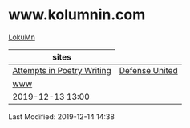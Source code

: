 <!DOCTYPE html> <html> <head>

 <link rel="stylesheet" rel="home" href="http://www.w3schools.com/lib/w3.css"> 
 <link rel="stylesheet" type="text/css" href="bootstrap/css/bootstrap.css"> 
 <!-- Optional Bootstrap theme --> 
 <link rel="stylesheet" href="bootstrap/css/bootstrap-theme.css"> 
<meta charset="utf-8" http-equiv="Content-Type" />
<meta name="viewport" content="width=device-width,initial-scale=1">
</head> 
<body class="w3-container w3-top w3-center w3-wide">
<div class="w3-header w3-row w3-wide">
<div class="w3-orange w3-text-red"><H1>www.kolumnin.com</H1></div> 

</div>
<div>
<a href="https://sites.google.com/site/lokumnin">
LokuMn</a>
</div>
 <span class="w3-span w3-white w3-text-black"></span>


  <!-- Table --> 
  <table class="table"> 
   <thead> 
    <tr> 
     <th>sites</th>
    </tr> 
   </thead> 
   <tbody> 
    <tr> 
     <td><a href="https://sites.google.com.sit/Attempts in Poetry Writing/">Attempts in Poetry Writing</a></td> 
  <td><a href="https://sites.google.com.site/defenceunited/">Defense United</a></td> 
    </tr> 
<tr>
<td><a href="https://sites.google.com.site/www/">www</a></td>
</tr> 
  <tr> 
     <td>2019-12-13 13:00</td> 
    </tr> 
   </tbody> 
  </table> 
 </div> 
 


<div class="w3-row w3-Indigo"> 
<div class="w3-col l12 m8 s6 w3-red w3-center">
<div class='w3-rest'><div class="w3-row w3-Indigo w3-wide"><!--2019-12-14-14:34IST-->Last Modified: 2019-12-14 14:38
</div> 
</div></div> 
</div>
</body> 
</html>
